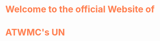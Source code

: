 <h1 style="color:Coral;">Welcome to the official Website of</h1>
<h1><p style="color:Coral;">ATWMC's UN</p></h1>
<style>
    body {
      background-image: url('/theaerex-debug.githubio/docs/assets/Screenshot from 2025-09-07 17-41-02.png/');
      background-repeat: no-repeat;
      background-attachment: fixed;
      background-size: cover;
    }
